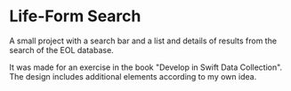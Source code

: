 # Life-Form Search
A small project with a search bar and a list and details of results from the search of the EOL database. 

It was made for an exercise in the book "Develop in Swift Data Collection". The design includes additional elements according to my own idea.
